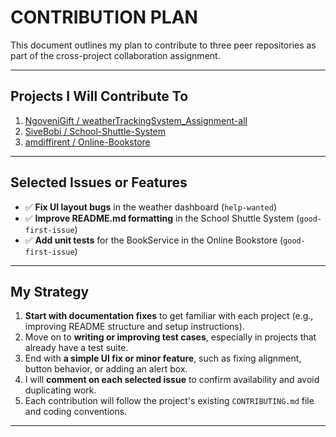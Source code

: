 # CONTRIBUTION PLAN

This document outlines my plan to contribute to three peer repositories as part of the cross-project collaboration assignment.

---

##  Projects I Will Contribute To

1. [NgoveniGift / weatherTrackingSystem_Assignment-all](https://github.com/NgoveniGift/weatherTrackingSystem_Assignment-all)  
2. [SiveBobi / School-Shuttle-System](https://github.com/SiveBobi/School-Shuttle-System)  
3. [amdiffirent / Online-Bookstore](https://github.com/amdiffirent/Online-Bookstore)  

---

## Selected Issues or Features

- ✅ **Fix UI layout bugs** in the weather dashboard (`help-wanted`)
- ✅ **Improve README.md formatting** in the School Shuttle System (`good-first-issue`)
- ✅ **Add unit tests** for the BookService in the Online Bookstore (`good-first-issue`)

---

##  My Strategy

1. **Start with documentation fixes** to get familiar with each project (e.g., improving README structure and setup instructions).
2. Move on to **writing or improving test cases**, especially in projects that already have a test suite.
3. End with **a simple UI fix or minor feature**, such as fixing alignment, button behavior, or adding an alert box.
4. I will **comment on each selected issue** to confirm availability and avoid duplicating work.
5. Each contribution will follow the project's existing `CONTRIBUTING.md` file and coding conventions.

---
